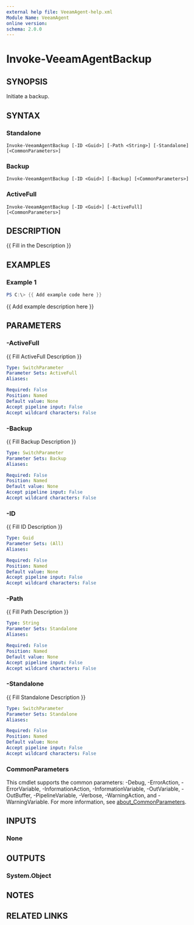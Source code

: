 ```yaml
---
external help file: VeeamAgent-help.xml
Module Name: VeeamAgent
online version:
schema: 2.0.0
---
```


# Invoke-VeeamAgentBackup

## SYNOPSIS
Initiate a backup.

## SYNTAX

### Standalone
```
Invoke-VeeamAgentBackup [-ID <Guid>] [-Path <String>] [-Standalone] [<CommonParameters>]
```

### Backup
```
Invoke-VeeamAgentBackup [-ID <Guid>] [-Backup] [<CommonParameters>]
```

### ActiveFull
```
Invoke-VeeamAgentBackup [-ID <Guid>] [-ActiveFull] [<CommonParameters>]
```

## DESCRIPTION
{{ Fill in the Description }}

## EXAMPLES

### Example 1
```powershell
PS C:\> {{ Add example code here }}
```

{{ Add example description here }}

## PARAMETERS

### -ActiveFull
{{ Fill ActiveFull Description }}

```yaml
Type: SwitchParameter
Parameter Sets: ActiveFull
Aliases:

Required: False
Position: Named
Default value: None
Accept pipeline input: False
Accept wildcard characters: False
```

### -Backup
{{ Fill Backup Description }}

```yaml
Type: SwitchParameter
Parameter Sets: Backup
Aliases:

Required: False
Position: Named
Default value: None
Accept pipeline input: False
Accept wildcard characters: False
```

### -ID
{{ Fill ID Description }}

```yaml
Type: Guid
Parameter Sets: (All)
Aliases:

Required: False
Position: Named
Default value: None
Accept pipeline input: False
Accept wildcard characters: False
```

### -Path
{{ Fill Path Description }}

```yaml
Type: String
Parameter Sets: Standalone
Aliases:

Required: False
Position: Named
Default value: None
Accept pipeline input: False
Accept wildcard characters: False
```

### -Standalone
{{ Fill Standalone Description }}

```yaml
Type: SwitchParameter
Parameter Sets: Standalone
Aliases:

Required: False
Position: Named
Default value: None
Accept pipeline input: False
Accept wildcard characters: False
```

### CommonParameters
This cmdlet supports the common parameters: -Debug, -ErrorAction, -ErrorVariable, -InformationAction, -InformationVariable, -OutVariable, -OutBuffer, -PipelineVariable, -Verbose, -WarningAction, and -WarningVariable. For more information, see [about_CommonParameters](http://go.microsoft.com/fwlink/?LinkID=113216).

## INPUTS

### None
## OUTPUTS

### System.Object
## NOTES

## RELATED LINKS
